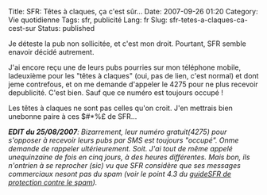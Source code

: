 Title: SFR: Têtes à claques, ça c'est sûr...
Date: 2007-09-26 01:20
Category: Vie quotidienne
Tags: sfr, publicité
Lang: fr
Slug: sfr-tetes-a-claques-ca-cest-sur
Status: published

Je déteste la pub non sollicitée, et c'est mon droit. Pourtant, SFR semble enavoir décidé autrement.

J'ai encore reçu une de leurs pubs pourries sur mon téléphone mobile, ladeuxième pour les "têtes à claques" (oui, pas de lien, c'est normal) et dont jeme contrefous, et on me demande d'appeler le 4275 pour ne plus recevoir depublicité. C'est bien. Sauf que ce numéro est toujours occupé !

Les têtes à claques ne sont pas celles qu'on croit. J'en mettrais bien unebonne paire à ces \$\#\*%£ de SFR...

***EDIT du 25/08/2007**: Bizarrement, leur numéro gratuit(4275) pour s'opposer à recevoir leurs pubs par SMS est toujours "occupé". Onme demande de rappeler ultérieurement. Soit. J'ai tout de même appelé unequinzaine de fois en cinq jours, à des heures différentes. Mais bon, ils n'ontrien à se reprocher (sic) vu que SFR considère que ses messages commerciaux nesont pas du spam (voir le point 4.3 du [guideSFR de protection contre le spam](http://www.sfr.fr/protection-enfance-spam/spam-mobile/protection-spam/)).*
